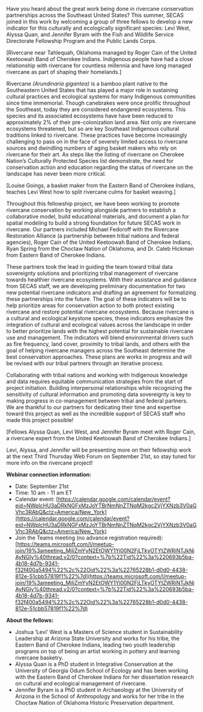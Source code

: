 Have you heard about the great work being done in rivercane conservation partnerships across the Southeast United States? This summer, SECAS joined in this work by welcoming a group of three fellows to develop a new indicator for this culturally and ecologically significant species: Levi West, Alyssa Quan, and Jennifer Byram with the Fish and Wildlife Service Directorate Fellowship Program and the Public Lands Corps.  
 

[Rivercane near Tahlequah, Oklahoma managed by Roger Cain of the United Keetoowah Band of Cherokee Indians. Indigenous people have had a close relationship with rivercane for countless millennia and have long managed rivercane as part of shaping their homelands.] 

Rivercane _(Arundinaria gigantea)_ is a bamboo plant native to the Southeastern United States that has played a major role in sustaining cultural practices and ecological systems for many Indigenous communities since time immemorial. Though canebrakes were once prolific throughout the Southeast, today they are considered endangered ecosystems. This species and its associated ecosystems have have been reduced to approximately 2% of their pre-colonization land area. Not only are rivercane ecosystems threatened, but so are key Southeast Indigenous cultural traditions linked to rivercane. These practices have become increasingly challenging to pass on in the face of severely limited access to rivercane sources and dwindling numbers of aging basket makers who rely on rivercane for their art. As steps like the listing of rivercane on Cherokee Nation’s Culturally Protected Species list demonstrate, the need for conservation action and education regarding the status of rivercane on the landscape has never been more critical.   

[Louise Goings, a basket maker from the Eastern Band of Cherokee Indians, teaches Levi West how to split rivercane culms for basket weaving.] 

Throughout this fellowship project, we have been working to promote rivercane conservation by working alongside partners to establish a collaborative model, build educational materials, and document a plan for spatial modeling to build a strong foundation for future SECAS work in rivercane. Our partners included Michael Fedoroff with the Rivercane Restoration Alliance (a partnership between tribal nations and federal agencies), Roger Cain of the United Keetoowah Band of Cherokee Indians, Ryan Spring from the Choctaw Nation of Oklahoma, and Dr. Caleb Hickman from Eastern Band of Cherokee Indians.  

These partners took the lead in guiding the team toward tribal data sovereignty solutions and prioritizing tribal management of rivercane towards healthier rivercane ecosystems. With their assistance and guidance from SECAS staff, we are developing preliminary documentation for two new potential rivercane indicators and drafting an agreement for formalizing these partnerships into the future. The goal of these indicators will be to help prioritize areas for conservation action to both protect existing rivercane and restore potential rivercane ecosystems. Because rivercane is a cultural and ecological keystone species, these indicators emphasize the integration of cultural and ecological values across the landscape in order to better prioritize lands with the highest potential for sustainable rivercane use and management. The indicators will blend environmental drivers such as fire frequency, land cover, proximity to tribal lands, and others with the goal of helping rivercane managers across the Southeast determine the best conservation approaches. These plans are works in progress and will be revised with our tribal partners through an iterative process.

Collaborating with tribal nations and working with Indigenous knowledge and data requires equitable communication strategies from the start of project initiation. Building interpersonal relationships while recognizing the sensitivity of cultural information and promoting data sovereignty is key to making progress in co-management between tribal and federal partners. We are thankful to our partners for dedicating their time and expertise toward this project as well as the incredible support of SECAS staff who made this project possible! 

[Fellows Alyssa Quan, Levi West, and Jennifer Byram meet with Roger Cain, a rivercane expert from the United Keetoowah Band of Cherokee Indians.] 

Levi, Alyssa, and Jennifer will be presenting more on their fellowship work at the next Third Thursday Web Forum on September 21st, so stay tuned for more info on the rivercane project!

**Webinar connection information:**  
- Date: September 21st  
- Time: 10 am - 11 am ET  
- Calendar event: [https://calendar.google.com/calendar/event?eid=NWplcHU3aDRkNGFxMzJoYTBrNmNnZTNqM2kgc2VjYXNzb3V0aGVhc3RAbQ&ctz=America/New_York](https://calendar.google.com/calendar/event?eid=NWplcHU3aDRkNGFxMzJoYTBrNmNnZTNqM2kgc2VjYXNzb3V0aGVhc3RAbQ&ctz=America/New_York)  
- Join the Teams meeting (no advance registration required): [https://teams.microsoft.com/l/meetup-join/19%3ameeting_MjliZmYyN2EtOWY1Yi00N2FjLTkyOTYtZWRiNTJkNjAyNGIy%40thread.v2/0?context=%7b%22Tid%22%3a%220693b5ba-4b18-4d7b-9341-f32f400a5494%22%2c%22Oid%22%3a%22765228b1-d0d0-4438-812e-51cbb57819f1%22%7d](https://teams.microsoft.com/l/meetup-join/19%3ameeting_MjliZmYyN2EtOWY1Yi00N2FjLTkyOTYtZWRiNTJkNjAyNGIy%40thread.v2/0?context=%7b%22Tid%22%3a%220693b5ba-4b18-4d7b-9341-f32f400a5494%22%2c%22Oid%22%3a%22765228b1-d0d0-4438-812e-51cbb57819f1%22%7d)

**About the fellows:**  
- Joshua ‘Levi’ West is a Masters of Science student in Sustainability Leadership at Arizona State University and works for his tribe, the Eastern Band of Cherokee Indians, leading two youth leadership programs on top of being an artist working in pottery and learning rivercane basketry.  
- Alyssa Quan is a PhD student in Integrative Conservation at the University of Georgia Odum School of Ecology and has been working with the Eastern Band of Cherokee Indians for her dissertation research on cultural and ecological management of rivercane.  
- Jennifer Byram is a PhD student in Archaeology at the University of Arizona in the School of Anthropology and works for her tribe in the Choctaw Nation of Oklahoma Historic Preservation department.
